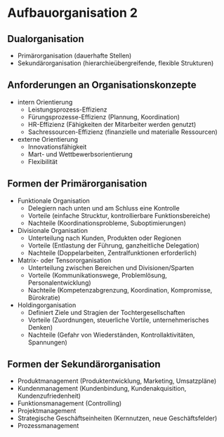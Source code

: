 # Aufbauorganisation 2

## Dualorganisation
* Primärorganisation (dauerhafte Stellen)
* Sekundärorganisation (hierarchieübergreifende, flexible Strukturen)

## Anforderungen an Organisationskonzepte
* intern Orientierung
    * Leistungsprozess-Effizienz
    * Fürungsprozesse-Effizienz (Plannung, Koordination)
    * HR-Effizienz (Fähigkeiten der Mitarbeiter werden genutzt)
    * Sachressourcen-Effizienz (finanzielle und materialle Ressourcen)
* externe Orientierung
    * Innovationsfähigkeit
    * Mart- und Wettbewerbsorientierung
    * Flexibilität

## Formen der Primärorganisation
* Funktionale Organisation
    * Delegiern nach unten und am Schluss eine Kontrolle
    * Vorteile (einfache Strucktur, kontrollierbare Funktionsbereiche)
    * Nachteile (Koordinationsprobleme, Suboptimierungen)
* Divisionale Organisation
    * Unterteilung nach Kunden, Produkten oder Regionen
    * Vorteile (Entlastung der Führung, ganzheitliche Delegation)
    * Nachteile (Doppelarbeiten, Zentralfunktionen erforderlich)
* Matrix- oder Tensororganisation
    * Unterteilung zwischen Bereichen und Divisionen/Sparten
    * Vorteile (Kommunikationswege, Problemlösung, Personalentwicklung)
    * Nachteile (Kompetenzabgrenzung, Koordination, Kompromisse, Bürokratie)
* Holdingorganisation
    * Definiert Ziele und Stragien der Tochtergesellschaften
    * Vorteile (Zuordnungen, steuerliche Vortile, unternehmerisches Denken)
    * Nachteile (Gefahr von Wiederständen, Kontrollaktivitäten, Spannungen)

## Formen der Sekundärorganisation
* Produktmanagement (Produktentwicklung, Marketing, Umsatzpläne)
* Kundenmanagement (Kundenbindung, Kundenakquisition, Kundenzufriedenheit)
* Funktionsmanagement (Controlling)
* Projektmanagement
* Strategische Geschäftseinheiten (Kernnutzen, neue Geschäftsfelder)
* Prozessmanagement

